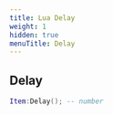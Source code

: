 ```yaml
---
title: Lua Delay
weight: 1
hidden: true
menuTitle: Delay
---
```

## Delay
```lua
Item:Delay(); -- number
```